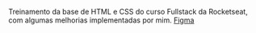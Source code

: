 Treinamento da base de HTML e CSS do curso Fullstack da Rocketseat, com algumas melhorias implementadas por mim. [Figma](https://www.figma.com/community/file/1384542229391733447)
